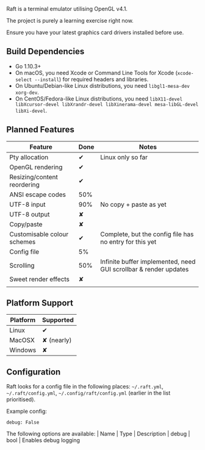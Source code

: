 Raft is a terminal emulator utilising OpenGL v4.1.

The project is purely a learning exercise right now.

Ensure you have your latest graphics card drivers installed before use.

## Build Dependencies

- Go 1.10.3+
- On macOS, you need Xcode or Command Line Tools for Xcode (`xcode-select --install`) for required headers and libraries.
- On Ubuntu/Debian-like Linux distributions, you need `libgl1-mesa-dev xorg-dev`.
- On CentOS/Fedora-like Linux distributions, you need `libX11-devel libXcursor-devel libXrandr-devel libXinerama-devel mesa-libGL-devel libXi-devel`.

## Planned Features

| Feature           | Done | Notes |
|-------------------|------|-------|
| Pty allocation    | ✔    | Linux only so far
| OpenGL rendering  | ✔    |
| Resizing/content reordering | ✔ | 
| ANSI escape codes | 50%  |
| UTF-8 input       | 90%  | No copy + paste as yet 
| UTF-8 output      | ✘    |
| Copy/paste        | ✘    |
| Customisable colour schemes | ✔ | Complete, but the config file has no entry for this yet 
| Config file       | 5%   |
| Scrolling         | 50%  | Infinite buffer implemented, need GUI scrollbar & render updates
| Sweet render effects | ✘ | 
||||

## Platform Support

| Platform | Supported
|----------|------------
| Linux    | ✔
| MacOSX   | ✘ (nearly)
| Windows  | ✘

## Configuration

Raft looks for a config file in the following places: `~/.raft.yml`, `~/.raft/config.yml`, `~/.config/raft/config.yml` (earlier in the list prioritised).

Example config:
```
debug: False
```

The following options are available:
| Name          | Type    | Description
| debug         | bool    | Enables debug logging
